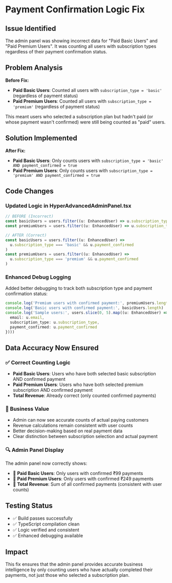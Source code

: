 # Payment Confirmation Logic Fix

## Issue Identified
The admin panel was showing incorrect data for "Paid Basic Users" and "Paid Premium Users". It was counting all users with subscription types regardless of their payment confirmation status.

## Problem Analysis
**Before Fix:**
- **Paid Basic Users**: Counted all users with `subscription_type = 'basic'` (regardless of payment status)
- **Paid Premium Users**: Counted all users with `subscription_type = 'premium'` (regardless of payment status)

This meant users who selected a subscription plan but hadn't paid (or whose payment wasn't confirmed) were still being counted as "paid" users.

## Solution Implemented
**After Fix:**
- **Paid Basic Users**: Only counts users with `subscription_type = 'basic' AND payment_confirmed = true`
- **Paid Premium Users**: Only counts users with `subscription_type = 'premium' AND payment_confirmed = true`

## Code Changes

### Updated Logic in HyperAdvancedAdminPanel.tsx
```typescript
// BEFORE (Incorrect)
const basicUsers = users.filter((u: EnhancedUser) => u.subscription_type === 'basic')
const premiumUsers = users.filter((u: EnhancedUser) => u.subscription_type === 'premium')

// AFTER (Correct)
const basicUsers = users.filter((u: EnhancedUser) => 
  u.subscription_type === 'basic' && u.payment_confirmed
)
const premiumUsers = users.filter((u: EnhancedUser) => 
  u.subscription_type === 'premium' && u.payment_confirmed
)
```

### Enhanced Debug Logging
Added better debugging to track both subscription type and payment confirmation status:
```typescript
console.log('Premium users with confirmed payment:', premiumUsers.length)
console.log('Basic users with confirmed payment:', basicUsers.length)
console.log('Sample users:', users.slice(0, 5).map((u: EnhancedUser) => ({ 
  email: u.email, 
  subscription_type: u.subscription_type, 
  payment_confirmed: u.payment_confirmed 
})))
```

## Data Accuracy Now Ensured

### ✅ Correct Counting Logic
- **Paid Basic Users**: Users who have both selected basic subscription AND confirmed payment
- **Paid Premium Users**: Users who have both selected premium subscription AND confirmed payment
- **Total Revenue**: Already correct (only counted confirmed payments)

### 🎯 Business Value
- Admin can now see accurate counts of actual paying customers
- Revenue calculations remain consistent with user counts
- Better decision-making based on real payment data
- Clear distinction between subscription selection and actual payment

### 🔍 Admin Panel Display
The admin panel now correctly shows:
- 💙 **Paid Basic Users**: Only users with confirmed ₹99 payments
- 💜 **Paid Premium Users**: Only users with confirmed ₹249 payments
- 💚 **Total Revenue**: Sum of all confirmed payments (consistent with user counts)

## Testing Status
- ✅ Build passes successfully
- ✅ TypeScript compilation clean
- ✅ Logic verified and consistent
- ✅ Enhanced debugging available

## Impact
This fix ensures that the admin panel provides accurate business intelligence by only counting users who have actually completed their payments, not just those who selected a subscription plan.
